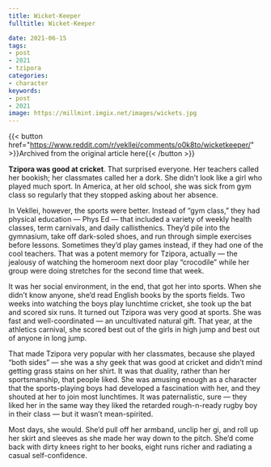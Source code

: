 ```yaml
---
title: Wicket-Keeper
fulltitle: Wicket-Keeper

date: 2021-06-15
tags:
- post
- 2021
- tzipora
categories:
- character
keywords:
- post
- 2021
image: https://millmint.imgix.net/images/wickets.jpg
---
```


{{< button href="https://www.reddit.com/r/vekllei/comments/o0k8to/wicketkeeper/" >}}Archived from the original article here{{< /button >}}

**Tzipora was good at cricket**. That surprised everyone. Her teachers called her bookish; her classmates called her a dork. She didn’t look like a girl who played much sport. In America, at her old school, she was sick from gym class so regularly that they stopped asking about her absence.

In Vekllei, however, the sports were better. Instead of “gym class,” they had physical education — Phys Ed — that included a variety of weekly health classes, term carnivals, and daily callisthenics. They’d pile into the gymnasium, take off dark-soled shoes, and run through simple exercises before lessons. Sometimes they’d play games instead, if they had one of the cool teachers. That was a potent memory for Tzipora, actually — the jealousy of watching the homeroom next door play “crocodile” while her group were doing stretches for the second time that week.

It was her social environment, in the end, that got her into sports. When she didn’t know anyone, she’d read English books by the sports fields. Two weeks into watching the boys play lunchtime cricket, she took up the bat and scored six runs. It turned out Tzipora was very good at sports. She was fast and well-coordinated — an uncultivated natural gift. That year, at the athletics carnival, she scored best out of the girls in high jump and best out of anyone in long jump.

That made Tzipora very popular with her classmates, because she played “both sides” — she was a shy geek that was good at cricket and didn’t mind getting grass stains on her shirt. It was that duality, rather than her sportsmanship, that people liked. She was amusing enough as a character that the sports-playing boys had developed a fascination with her, and they shouted at her to join most lunchtimes. It was paternalistic, sure — they liked her in the same way they liked the retarded rough-n-ready rugby boy in their class — but it wasn’t mean-spirited.

Most days, she would. She’d pull off her armband, unclip her gi, and roll up her skirt and sleeves as she made her way down to the pitch. She’d come back with dirty knees right to her books, eight runs richer and radiating a casual self-confidence.
